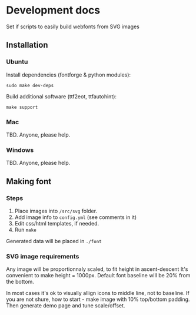 Development docs
================

Set if scripts to easily build webfonts from SVG images

Installation
------------

### Ubuntu

Install dependencies (fontforge & python modules):

    sudo make dev-deps

Build additional software (ttf2eot, ttfautohint):

    make support


### Mac

TBD. Anyone, please help.


### Windows

TBD. Anyone, please help.


Making font
-----------

### Steps

1. Place images into `/src/svg` folder.
2. Add image info to `config.yml` (see comments in it)
3. Edit css/html templates, if needed.
4. Run `make`

Generated data will be placed in `./font`

### SVG image requirements

Any image will be proportionnaly scaled, to fit height in ascent-descent
It's convenient to make height = 1000px. Default font baseline will be 20% from
the bottom.

In most cases it's ok to visually allign icons to middle line, not to baseline.
If you are not shure, how to start - make image with 10% top/bottom padding.
Then generate demo page and tune scale/offset.
